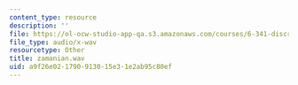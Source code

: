 ```yaml
---
content_type: resource
description: ''
file: https://ol-ocw-studio-app-qa.s3.amazonaws.com/courses/6-341-discrete-time-signal-processing-fall-2005/a9f26e021790913015e31e2ab95c80ef_zamanian.wav
file_type: audio/x-wav
resourcetype: Other
title: zamanian.wav
uid: a9f26e02-1790-9130-15e3-1e2ab95c80ef
---
```

